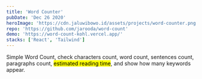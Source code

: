 ```yaml
---
title: 'Word Counter'
pubDate: 'Dec 26 2020'
heroImage: 'https://cdn.jaluwibowo.id/assets/projects/word-counter.png'
repo: 'https://github.com/jarooda/word-count'
demo: 'https://word-count-kohl.vercel.app/'
stacks: ['React', 'Tailwind']
---
```


Simple Word Count, check characters count, word count, sentences count, paragraphs count, <mark>estimated reading time</mark>, and show how many keywords appear.